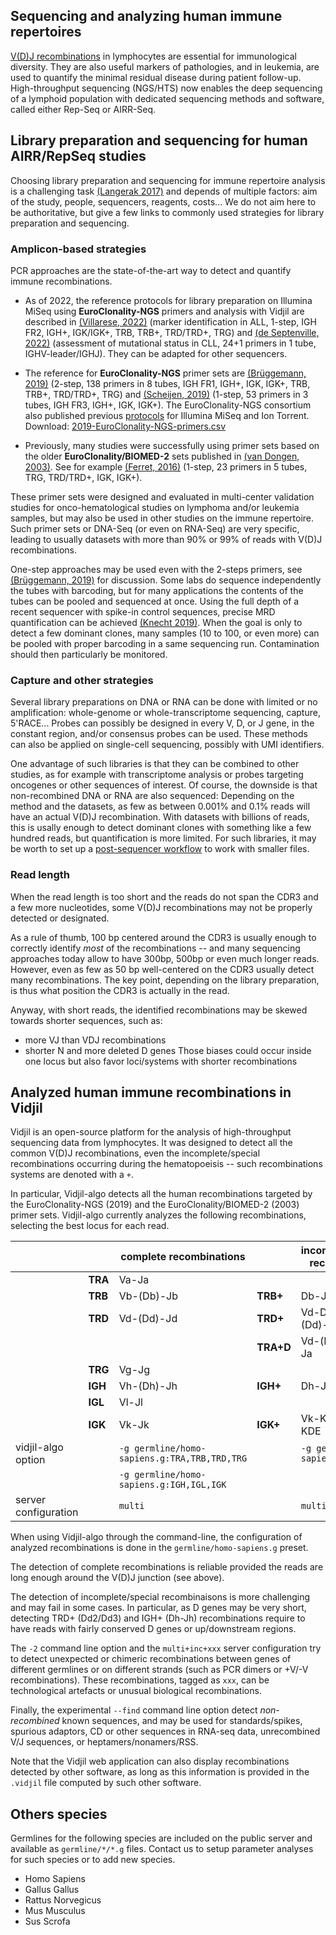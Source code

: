 ## Sequencing and analyzing human immune repertoires

[V(D)J recombinations](http://en.wikipedia.org/wiki/V\(D\)J_recombination) in lymphocytes are essential for immunological diversity.
They are also useful markers of pathologies, and in leukemia, are used to quantify the minimal residual disease during patient follow-up.
High-throughput sequencing (NGS/HTS) now
enables the deep sequencing of a lymphoid population with dedicated
sequencing methods and software, called either Rep-Seq or AIRR-Seq.

## Library preparation and sequencing for human AIRR/RepSeq studies

Choosing library preparation and sequencing for immune repertoire analysis
is a challenging task [(Langerak 2017)](http://dx.doi.org/10.4049/jimmunol.1602050)
and depends of multiple factors: aim of the study, people, sequencers, reagents, costs...
We do not aim here to be authoritative,
but give a few links to commonly used strategies for library preparation and sequencing.

### Amplicon-based strategies

PCR approaches are the state-of-the-art way to detect
and quantify immune recombinations.

 - As of 2022, the reference protocols
   for library preparation on Illumina MiSeq using **EuroClonality-NGS** primers
   and analysis with Vidjil are described
   in [(Villarese, 2022)](http://dx.doi.org/10.1007/978-1-0716-2115-8_3)
   (marker identification in ALL,
   1-step, IGH FR2, IGH+, IGK/IGK+, TRB, TRB+, TRD/TRD+, TRG)
   and [(de Septenville, 2022)](http://dx.doi.org/10.1007/978-1-0716-2115-8_10)
   (assessment of mutational status in CLL,
   24+1 primers in 1 tube, IGHV-leader/IGHJ).
   They can be adapted for other sequencers.

 - The reference for **EuroClonality-NGS** primer sets
   are [(Brüggemann, 2019)](http://dx.doi.org/10.1038/s41375-019-0496-7)
   (2-step, 138 primers in 8 tubes, IGH FR1, IGH+, IGK, IGK+, TRB, TRB+, TRD/TRD+, TRG)
   and [(Scheijen, 2019)](http://dx.doi.org/10.1038/s41375-019-0508-7)
   (1-step, 53 primers in 3 tubes, IGH FR3, IGH+, IGK, IGK+).
   The EuroClonality-NGS consortium also published previous
   [protocols](http://www.euroclonality.org/ngs/protocols)
   for Illumina MiSeq and Ion Torrent.
   <br />
   Download: [2019-EuroClonality-NGS-primers.csv](http://www.vidjil.org/data/2019-EuroClonality-NGS-primers.csv)

 - Previously, many studies were successfully using primer sets based on
   the older **EuroClonality/BIOMED-2** sets
   published in [(van Dongen, 2003)](http://dx.doi.org/10.1038/sj.leu.2403202).
   See for example [(Ferret, 2016)](http://dx.doi.org/10.1111/bjh.13981)
   (1-step, 23 primers in 5 tubes, TRG, TRD/TRD+, IGK, IGK+).

These primer sets were designed and evaluated in multi-center validation studies
for onco-hematological studies on lymphoma and/or leukemia samples,
but may also be used in other studies on the immune repertoire.
Such primer sets or DNA-Seq (or even on RNA-Seq) are very specific,
leading to usually datasets with more than 90% or 99% of reads with V(D)J recombinations.

One-step approaches may be used even with the 2-steps primers,
see [(Brüggemann, 2019)](http://dx.doi.org/10.1038/s41375-019-0496-7) for discussion.
Some labs do sequence independently the tubes with barcoding,
but for many applications the contents of the tubes can be pooled and sequenced at once.
Using the full depth of a recent sequencer with spike-in control sequences,
precise MRD quantification can be achieved [(Knecht 2019)](http://dx.doi.org/10.1038/s41375-019-0499-4).
When the goal is only to detect a few dominant clones,
many samples (10 to 100, or even more)
can be pooled with proper barcoding in a same sequencing run.
Contamination should then particularly be monitored.

### Capture and other strategies

Several library preparations on DNA or RNA can be done with limited or no amplification:
whole-genome or whole-transcriptome sequencing, capture, 5'RACE...
Probes can possibly be designed in every V, D, or J gene, in the constant region, and/or
consensus probes can be used.
These methods can also be applied on single-cell sequencing, possibly with UMI identifiers.

One advantage of such libraries is that they can be combined to other studies,
as for example with transcriptome analysis
or probes targeting oncogenes or other sequences of interest.
Of course, the downside is that non-recombined DNA or RNA are also sequenced:
Depending on the method and the datasets,
as few as between 0.001% and 0.1% reads will have an actual V(D)J recombination.
With datasets with billions of reads,
this is usally enough to detect  dominant clones
with something like a few hundred reads,
but quantification is more limited.
For such libraries, it may be worth to set up a [post-sequencer workflow](http://www.vidjil.org/doc/workflow/)
to work with smaller files.

### Read length

When the read length is too short and the reads do not span the CDR3 and a few more nucleotides,
some V(D)J recombinations may not be properly detected or designated.

As a rule of thumb, 100 bp centered around the CDR3 is usually enough to correctly identify *most* of the recombinations
-- and many sequencing approaches today allow to have 300bp, 500bp or even much longer reads.
However, even as few as 50 bp well-centered on the CDR3 usually detect many recombinations.
The key point, depending on the library preparation, is thus what position the CDR3 is actually in the read.

Anyway, with short reads, the identified recombinations may be skewed towards shorter sequences, such as:

 - more VJ than VDJ recombinations
 - shorter N and more deleted D genes
Those biases could occur inside one locus but also favor loci/systems with shorter recombinations


## Analyzed human immune recombinations in Vidjil

Vidjil is an open-source platform for the analysis of high-throughput sequencing data from lymphocytes.
It was designed to detect all the common V(D)J recombinations,
even the incomplete/special recombinations occurring during the hematopoeisis
-- such recombinations systems are denoted with a `+`.

In particular, Vidjil-algo detects all the human recombinations
targeted by the EuroClonality-NGS (2019) and the EuroClonality/BIOMED-2 (2003) primer sets.
Vidjil-algo currently analyzes the following recombinations,
selecting the best locus for each read.

|                      |         | complete recombinations                        |           | incomplete/special recombinations |
| -------------------- | ------- | ---------------------------------------------- | --------- | --------------------------------- |
|                      | **TRA** | Va-Ja                                          |           |                                   |
|                      | **TRB** | Vb-(Db)-Jb                                     | **TRB+**  | Db-Jb                             |
|                      | **TRD** | Vd-(Dd)-Jd                                     | **TRD+**  | Vd-Dd3, Dd2-(Dd)-Jd, Dd2-Dd3      |
|                      |         |                                                | **TRA+D** | Vd-(Dd)-Ja, Dd-Ja                 |
|                      | **TRG** | Vg-Jg                                          |           |                                   |
|                      | **IGH** | Vh-(Dh)-Jh                                     | **IGH+**  | Dh-Jh                             |
|                      | **IGL** | Vl-Jl                                          |           |                                   |
|                      | **IGK** | Vk-Jk                                          | **IGK+**  | Vk-KDE, INTRON-KDE                |
| vidjil-algo option   |         | `-g germline/homo-sapiens.g:TRA,TRB,TRD,TRG`   |           | `-g germline/homo-sapiens.g`      |
|                      |         | `-g germline/homo-sapiens.g:IGH,IGL,IGK`       |           |                                   |
| server configuration |         | `multi`                                        |           | `multi+inc`                       |


When using Vidjil-algo through the command-line, the configuration of analyzed recombinations is done in the `germline/homo-sapiens.g` preset.

The detection of complete recombinations is reliable provided the reads
are long enough around the V(D)J junction (see above).

The detection of incomplete/special recombinaisons is more challenging and may fail in some cases.
In particular, as D genes may be very short, detecting TRD+ (Dd2/Dd3) and IGH+ (Dh-Jh) recombinations
require to have reads with fairly conserved D genes or up/downstream regions.

The `-2` command line option and the `multi+inc+xxx` server configuration try to
detect unexpected or chimeric recombinations between genes of different germlines or on different
strands (such as PCR dimers or +V/-V recombinations).
These recombinations, tagged as `xxx`, can be technological artefacts or unusual biological recombinations.

Finally, the experimental `--find` command line option detect *non-recombined* known sequences,
and may be used for
standards/spikes, spurious adaptors,
CD or other sequences in RNA-seq data,
unrecombined V/J sequences, or heptamers/nonamers/RSS.

Note that the Vidjil web application can also display recombinations detected by other software,
as long as this information is provided in the `.vidjil` file computed by such other software.


## Others species

Germlines for the following species are included on the public server and available as `germline/*/*.g` files. Contact us to setup parameter analyses for such species or to add new species.

* Homo Sapiens
* Gallus Gallus
* Rattus Norvegicus
* Mus Musculus
* Sus Scrofa